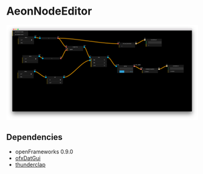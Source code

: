 # AeonNodeEditor

![](https://raw.githubusercontent.com/0x0c/AeonNodeEditor/master/image/img1.png)

## Dependencies
- openFrameworks 0.9.0
- [ofxDatGui](https://github.com/braitsch/ofxDatGui)
- [thunderclap](https://github.com/0x0c/thunderclap)